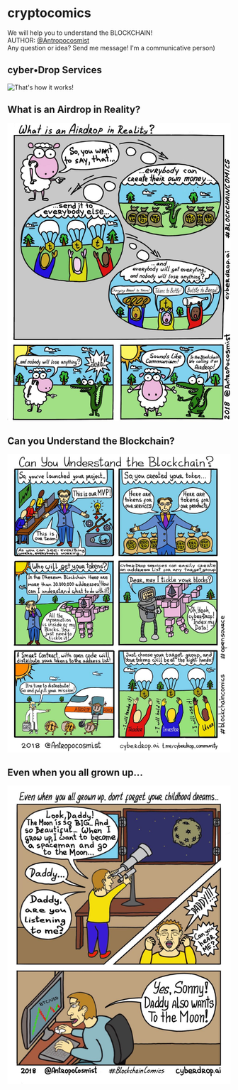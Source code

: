 # cryptocomics  
We will help you to understand the BLOCKCHAIN!  
AUTHOR: [@Antropocosmist](https://t.me/Antropocosmist)  
Any question or idea? Send me message! I'm a communicative person)  


## cyber•Drop Services  
![That's how it works!](That_How_It_Works.jpg)  


## What is an Airdrop in Reality?  
![What is an Airdrop in Reality?](What_ia_an_Airdrop.jpg)  


## Can you Understand the Blockchain?  
![Can you Understand the Blockchain?](Can_You_Understand_the_Blockchain.jpg)  


## Even when you all grown up...  
![Don't forget your childhood dreams...](Childhood_Dreams.jpg)  
